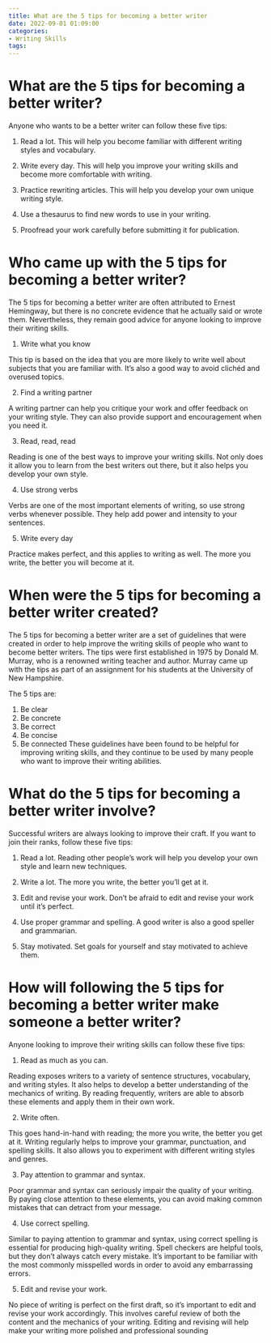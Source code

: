 ```yaml
---
title: What are the 5 tips for becoming a better writer
date: 2022-09-01 01:09:00
categories:
- Writing Skills
tags:
---
```



#  What are the 5 tips for becoming a better writer?

Anyone who wants to be a better writer can follow these five tips:

1. Read a lot. This will help you become familiar with different writing styles and vocabulary.

2. Write every day. This will help you improve your writing skills and become more comfortable with writing.

3. Practice rewriting articles. This will help you develop your own unique writing style.

4. Use a thesaurus to find new words to use in your writing.

5. Proofread your work carefully before submitting it for publication.

#  Who came up with the 5 tips for becoming a better writer?

The 5 tips for becoming a better writer are often attributed to Ernest Hemingway, but there is no concrete evidence that he actually said or wrote them. Nevertheless, they remain good advice for anyone looking to improve their writing skills.

1. Write what you know

This tip is based on the idea that you are more likely to write well about subjects that you are familiar with. It’s also a good way to avoid clichéd and overused topics.

2. Find a writing partner

A writing partner can help you critique your work and offer feedback on your writing style. They can also provide support and encouragement when you need it.

3. Read, read, read

Reading is one of the best ways to improve your writing skills. Not only does it allow you to learn from the best writers out there, but it also helps you develop your own style.

4. Use strong verbs

Verbs are one of the most important elements of writing, so use strong verbs whenever possible. They help add power and intensity to your sentences.

5. Write every day

Practice makes perfect, and this applies to writing as well. The more you write, the better you will become at it.

#  When were the 5 tips for becoming a better writer created?

The 5 tips for becoming a better writer are a set of guidelines that were created in order to help improve the writing skills of people who want to become better writers. The tips were first established in 1975 by Donald M. Murray, who is a renowned writing teacher and author. Murray came up with the tips as part of an assignment for his students at the University of New Hampshire.

The 5 tips are:
1. Be clear
2. Be concrete
3. Be correct
4. Be concise
5. Be connected
These guidelines have been found to be helpful for improving writing skills, and they continue to be used by many people who want to improve their writing abilities.

#  What do the 5 tips for becoming a better writer involve?

Successful writers are always looking to improve their craft. If you want to join their ranks, follow these five tips:

1. Read a lot. Reading other people’s work will help you develop your own style and learn new techniques.

2. Write a lot. The more you write, the better you’ll get at it.

3. Edit and revise your work. Don’t be afraid to edit and revise your work until it’s perfect.

4. Use proper grammar and spelling. A good writer is also a good speller and grammarian.

5. Stay motivated. Set goals for yourself and stay motivated to achieve them.

#  How will following the 5 tips for becoming a better writer make someone a better writer?

Anyone looking to improve their writing skills can follow these five tips:

1. Read as much as you can.

Reading exposes writers to a variety of sentence structures, vocabulary, and writing styles. It also helps to develop a better understanding of the mechanics of writing. By reading frequently, writers are able to absorb these elements and apply them in their own work.

2. Write often.

This goes hand-in-hand with reading; the more you write, the better you get at it. Writing regularly helps to improve your grammar, punctuation, and spelling skills. It also allows you to experiment with different writing styles and genres.

3. Pay attention to grammar and syntax.

Poor grammar and syntax can seriously impair the quality of your writing. By paying close attention to these elements, you can avoid making common mistakes that can detract from your message.

4. Use correct spelling.

Similar to paying attention to grammar and syntax, using correct spelling is essential for producing high-quality writing. Spell checkers are helpful tools, but they don’t always catch every mistake. It’s important to be familiar with the most commonly misspelled words in order to avoid any embarrassing errors.

5. Edit and revise your work.

No piece of writing is perfect on the first draft, so it’s important to edit and revise your work accordingly. This involves careful review of both the content and the mechanics of your writing. Editing and revising will help make your writing more polished and professional sounding